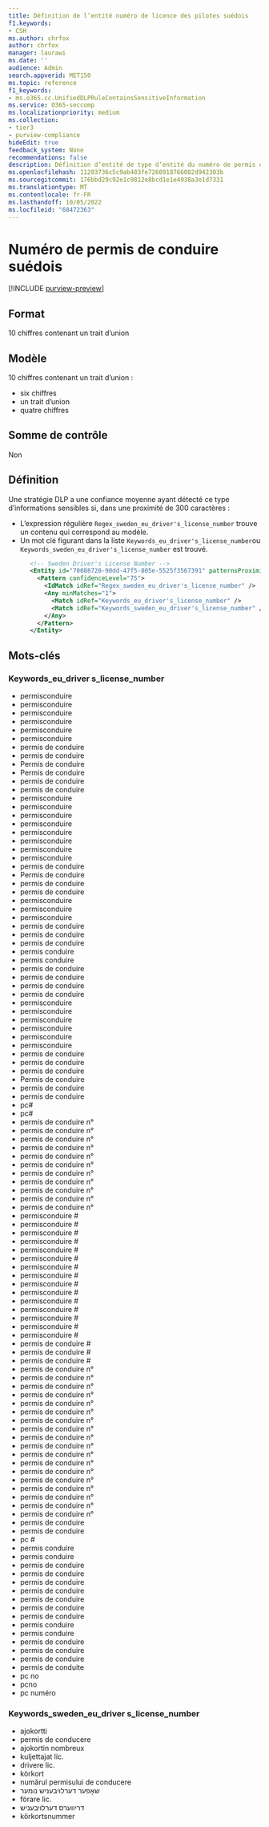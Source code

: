 ```yaml
---
title: Définition de l’entité numéro de licence des pilotes suédois
f1.keywords:
- CSH
ms.author: chrfox
author: chrfox
manager: laurawi
ms.date: ''
audience: Admin
search.appverid: MET150
ms.topic: reference
f1_keywords:
- ms.o365.cc.UnifiedDLPRuleContainsSensitiveInformation
ms.service: O365-seccomp
ms.localizationpriority: medium
ms.collection:
- tier3
- purview-compliance
hideEdit: true
feedback_system: None
recommendations: false
description: Définition d’entité de type d’entité du numéro de permis de conduire suédois.
ms.openlocfilehash: 11203736c5c9ab483fe7260918766082d942303b
ms.sourcegitcommit: 176bbd29c92e1c0812e8bcd1e1e4938a3e1d7331
ms.translationtype: MT
ms.contentlocale: fr-FR
ms.lasthandoff: 10/05/2022
ms.locfileid: "68472363"
---
```

# <a name="sweden-drivers-license-number"></a>Numéro de permis de conduire suédois

[!INCLUDE [purview-preview](../includes/purview-preview.md)]

## <a name="format"></a>Format

10 chiffres contenant un trait d’union

## <a name="pattern"></a>Modèle

10 chiffres contenant un trait d’union :

- six chiffres
- un trait d’union
- quatre chiffres

## <a name="checksum"></a>Somme de contrôle

Non

## <a name="definition"></a>Définition

Une stratégie DLP a une confiance moyenne ayant détecté ce type d’informations sensibles si, dans une proximité de 300 caractères :

- L’expression régulière `Regex_sweden_eu_driver's_license_number` trouve un contenu qui correspond au modèle.
- Un mot clé figurant dans la liste `Keywords_eu_driver's_license_number`ou `Keywords_sweden_eu_driver's_license_number` est trouvé.

```xml
      <!-- Sweden Driver's License Number -->
      <Entity id="70088720-90dd-47f5-805e-5525f3567391" patternsProximity="300" recommendedConfidence="75">
        <Pattern confidenceLevel="75">
          <IdMatch idRef="Regex_sweden_eu_driver's_license_number" />
          <Any minMatches="1">
            <Match idRef="Keywords_eu_driver's_license_number" />
            <Match idRef="Keywords_sweden_eu_driver's_license_number" />
          </Any>
        </Pattern>
      </Entity>
```

## <a name="keywords"></a>Mots-clés

### <a name="keywords_eu_drivers_license_number"></a>Keywords_eu_driver s_license_number

- permisconduire
- permisconduire
- permisconduire
- permisconduire
- permisconduire
- permisconduire
- permis de conduire
- permis de conduire
- Permis de conduire
- Permis de conduire
- permis de conduire
- permis de conduire
- permisconduire
- permisconduire
- permisconduire
- permisconduire
- permisconduire
- permisconduire
- permisconduire
- permisconduire
- permis de conduire
- Permis de conduire
- permis de conduire
- permis de conduire
- permisconduire
- permisconduire
- permisconduire
- permis de conduire
- permis de conduire
- permis de conduire
- permis conduire
- permis conduire
- permis de conduire
- permis de conduire
- permis de conduire
- permis de conduire
- permisconduire
- permisconduire
- permisconduire
- permisconduire
- permisconduire
- permisconduire
- permis de conduire
- permis de conduire
- permis de conduire
- Permis de conduire
- permis de conduire
- permis de conduire
- pc#
- pc#
- permis de conduire n°
- permis de conduire n°
- permis de conduire n°
- permis de conduire n°
- permis de conduire n°
- permis de conduire n°
- permis de conduire n°
- permis de conduire n°
- permis de conduire n°
- permis de conduire n°
- permis de conduire n°
- permisconduire #
- permisconduire #
- permisconduire #
- permisconduire #
- permisconduire #
- permisconduire #
- permisconduire #
- permisconduire #
- permisconduire #
- permisconduire #
- permisconduire #
- permisconduire #
- permisconduire #
- permisconduire #
- permisconduire #
- permis de conduire #
- permis de conduire #
- permis de conduire #
- permis de conduire n°
- permis de conduire n°
- permis de conduire n°
- permis de conduire n°
- permis de conduire n°
- permis de conduire n°
- permis de conduire n°
- permis de conduire n°
- permis de conduire n°
- permis de conduire n°
- permis de conduire n°
- permis de conduire n°
- permis de conduire n°
- permis de conduire n°
- permis de conduire n°
- permis de conduire n°
- permis de conduire n°
- permis de conduire n°
- permis de conduire
- permis de conduire
- pc #
- permis conduire
- permis conduire
- permis de conduire
- permis de conduire
- permis de conduire
- permis de conduire
- permis de conduire
- permis de conduire
- permis de conduire
- permis conduire
- permis conduire
- permis de conduire
- permis de conduire
- permis de conduire
- permis de conduite
- pc no
- pcno
- pc numéro

### <a name="keywords_sweden_eu_drivers_license_number"></a>Keywords_sweden_eu_driver s_license_number

- ajokortti
- permis de conducere
- ajokortin nombreux
- kuljettajat lic.
- drivere lic.
- körkort
- numărul permisului de conducere
- שאָפער דערלויבעניש נומער
- förare lic.
- דריווערס דערלויבעניש
- körkortsnummer
